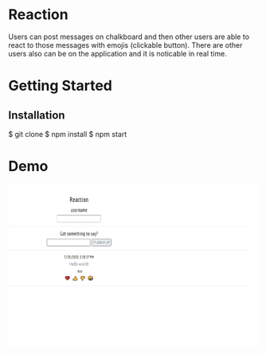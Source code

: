 # Reaction

Users can post messages on chalkboard and then other users are able to react to those messages with emojis (clickable button).
There are other users also can be on the application and it is noticable in real time. 

# Getting Started

## Installation
$ git clone
$ npm install
$ npm start

# Demo

![alt reaction](https://github.com/JiyounKim0608/reaction/blob/master/reaction2.gif)
